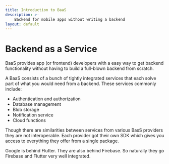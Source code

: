 ```yaml
---
title: Introduction to BaaS
description: >-
    Backend for mobile apps without writing a backend
layout: default
---
```


# Backend as a Service

BaaS provides app (or frontend) developers with a easy way to get backend
functionality without having to build a full-blown backend from scratch.

A BaaS consists of a bunch of tightly integrated services that each solve part
of what you would need from a backend.
These services commonly include:

- Authentication and authorization
- Database management
- Blob storage
- Notification service
- Cloud functions

Though there are similarities between services from various BasS providers they
are not interoperable.
Each provider got their own SDK which gives you access to everything they offer
from a single package.

Google is behind Flutter.
They are also behind Firebase.
So naturally they go Firebase and Flutter very well integrated.